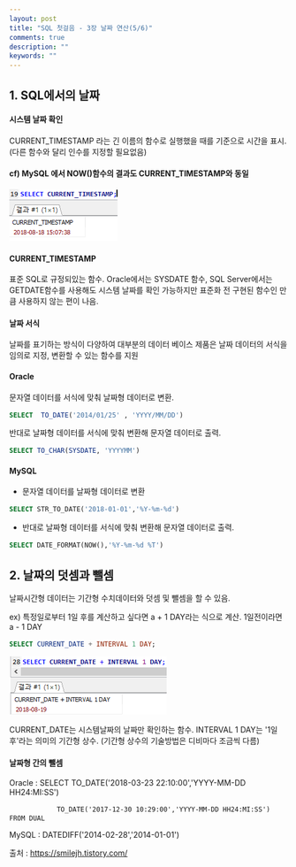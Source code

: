 ```yaml
---
layout: post
title: "SQL 첫걸음 - 3장 날짜 연산(5/6)" 
comments: true
description: ""
keywords: ""
---
```


## 1. SQL에서의 날짜 
#### 시스템 날짜 확인 
CURRENT_TIMESTAMP 라는 긴 이름의 함수로 실행했을 때를 기준으로 시간을 표시.(다른 함수와 달리 인수를 지정할 필요없음) 

#### cf) MySQL 에서 NOW()함수의 결과도 CURRENT_TIMESTAMP와 동일 

![99D2E8355B87305513](/images/sql_first_step/99D2E8355B87305513.png)

#### CURRENT_TIMESTAMP
표준 SQL로 규정되있는 함수. Oracle에서는 SYSDATE 함수, SQL Server에서는 GETDATE함수를 사용해도 시스템 날짜를 확인 가능하지만 표준화 전 구현된 함수인 만큼 사용하지 않는 편이 나음. 

#### 날짜 서식 
날짜를 표기하는 방식이 다양하여 대부분의 데이터 베이스 제품은 날짜 데이터의 서식을 임의로 지정, 변환할 수 있는 함수를 지원 


#### Oracle
문자열 데이터를 서식에 맞춰 날짜형 데이터로 변환.

```sql
SELECT  TO_DATE('2014/01/25' , 'YYYY/MM/DD')
```

반대로 날짜형 데이터를 서식에 맞춰 변환해 문자열 데이터로 출력.

```sql
SELECT TO_CHAR(SYSDATE, 'YYYYMM')
```

#### MySQL 

- 문자열 데이터를 날짜형 데이터로 변환

```sql
SELECT STR_TO_DATE('2018-01-01','%Y-%m-%d')
```

- 반대로 날짜형 데이터를 서식에 맞춰 변환해 문자열 데이터로 출력.

```sql
SELECT DATE_FORMAT(NOW(),'%Y-%m-%d %T')
```

## 2. 날짜의 덧셈과 뺄셈 

날짜시간형 데이터는 기간형 수치데이터와 덧셈 및 뺄셈을 할 수 있음. 

ex) 특정일로부터 1일 후를 계산하고 싶다면 a + 1 DAY라는 식으로 계산. 1일전이라면 a - 1 DAY 

```sql
SELECT CURRENT_DATE + INTERVAL 1 DAY;  
```

![99BF723A5B87308210](/images/sql_first_step/99BF723A5B87308210.png)

CURRENT_DATE는 시스템날짜의 날짜만 확인하는 함수. INTERVAL 1 DAY는 '1일 후'라는 의미의 기간형 상수. (기간형 상수의 기술방법은 디비마다 조금씩 다름) 

#### 날짜형 간의 뺄셈
Oracle : SELECT TO_DATE('2018-03-23 22:10:00','YYYY-MM-DD HH24:MI:SS') 

                TO_DATE('2017-12-30 10:29:00','YYYY-MM-DD HH24:MI:SS') FROM DUAL

MySQL : DATEDIFF('2014-02-28','2014-01-01')


출처 : https://smilejh.tistory.com/
